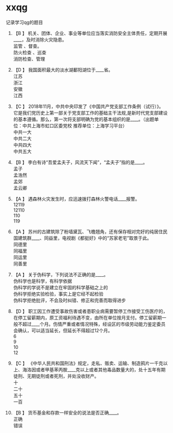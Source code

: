 # xxqg
记录学习qg的题目
1. 【B 】 机关、团体、企业、事业等单位应当落实消防安全主体责任，定期开展____，及时消除火灾隐患。  
监管 、督查。  
防火检查 、巡查  
消防检查、管理  

2. 【D 】 我国面积最大的淡水湖鄱阳湖位于____省。  
江苏  
浙江  
安徽  
江西  

3. 【C 】 2018年11月，中共中央印发了《中国共产党支部工作条例（试行）》。它是我们党历史上第一部关于党支部工作的基础主干法规,是新时代党支部建设的基本遵循。那么，第一次将支部明确为党的基本组织的是____。（出题单位：中共上海市虹口区委党校 推荐单位：上海学习平台）  
中共一大  
中共二大  
中共四大  
中共五大  

4. 【B 】 李白有诗“吾爱孟夫子，风流天下闻”，“孟夫子”指的是____。  
孟子  
孟浩然  
孟郊  
孟云卿  

5. 【A 】 遇森林火灾发生时，应迅速拨打森林火警电话____报警。  
12119  
12110  
110  
119  

6. 【A 】 苏州的古建筑除了粉墙黛瓦、飞檐翘角，还有保存相对完好的纯居住民国建筑群____、同益里，电视剧《都挺好》中的“苏家老宅”取景于此。  
同德里  
同福里  
同运里  
同善里  

7. 【A 】 关于伪科学，下列说法不正确的是____。  
伪科学也是科学，有科学依据  
伪科学的学说不是建立在牢固的科学基础之上的  
伪科学拒绝实验检验，事实上是它经不起检验  
伪科学拒绝批评，不会及时纠错、修正和完善而取得进步  

8. 【D 】 职工因工作遭受事故伤害或者患职业病需要暂停工作接受工伤医疗的，在停工留薪期内，原工资福利待遇不变，由所在单位按月支付。停工留薪期一般不超过____个月。伤情严重或者情况特殊，经设区的市级劳动能力鉴定委员会确认，可以适当延长，但延长不得超过12个月。  
6  
9  
10  
12  

9. 【C 】 《中华人民共和国刑法》规定，走私、贩卖、运输、制造鸦片一千克以上、海洛因或者甲基苯丙胺____克以上或者其他毒品数量大的，处十五年有期徒刑、无期徒刑或者死刑，并处没收财产。  
十  
二十  
五十  
一百  

10. 【B 】 货币基金和存款一样安全的说法是否正确____。  
正确  
错误  

